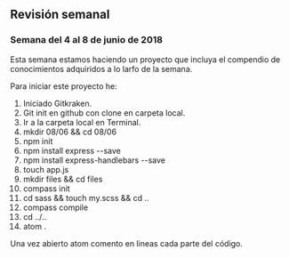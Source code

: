 ## Revisión semanal
### Semana del 4 al 8 de junio de 2018

Esta semana estamos haciendo un proyecto que incluya el compendio de conocimientos adquiridos a lo larfo de la semana.

Para iniciar este proyecto he:

1. Iniciado Gitkraken.
2. Git init en github con clone en carpeta local.
3. Ir a la carpeta local en Terminal.
4. mkdir 08/06 && cd 08/06
5. npm init
6. npm install express --save
7. npm install express-handlebars --save
8. touch app.js
9. mkdir files && cd files
10. compass init
11. cd sass && touch my.scss && cd ..
12. compass compile
13. cd ../..
14. atom .

Una vez abierto atom comento en lineas cada parte del código.
